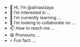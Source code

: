 - 👋 Hi, I’m @alinasizaya
- 👀 I’m interested in ...
- 🌱 I’m currently learning ...
- 💞️ I’m looking to collaborate on ...
- 📫 How to reach me ...
- 😄 Pronouns: ...
- ⚡ Fun fact: ...

<!---
alinasizaya/alinasizaya is a ✨ special ✨ repository because its `README.md` (this file) appears on your GitHub profile.
You can click the Preview link to take a look at your changes.
--->
